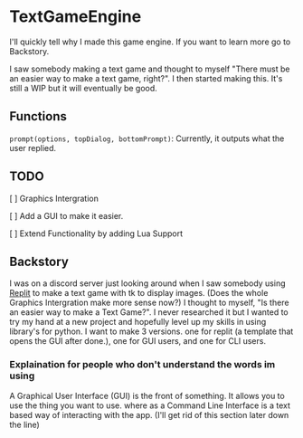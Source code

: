 # TextGameEngine
I'll quickly tell why I made this game engine. If you want to learn more go to Backstory.

I saw somebody making a text game and thought to myself "There must be an easier way to make a text game, right?". I then started making this. It's still a WIP but it will eventually be good.

## Functions

`prompt(options, topDialog, bottomPrompt)`: Currently, it outputs what the user replied.

## TODO
[ ] Graphics Intergration

[ ] Add a GUI to make it easier.

[ ] Extend Functionality by adding Lua Support

## Backstory

I was on a discord server just looking around when I saw somebody using [Replit](replit.com) to make a text game with tk to display images. (Does the whole Graphics Intergration make more sense now?) I thought to myself, "Is there an easier way to make a Text Game?". I never researched it but I wanted to try my hand at a new project and hopefully level up my skills in using library's for python. I want to make 3 versions. one for replit (a template that opens the GUI after done.), one for GUI users, and one for CLI users.

### Explaination for people who don't understand the words im using

A Graphical User Interface (GUI) is the front of something. It allows you to use the thing you want to use. where as a Command Line Interface is a text based way of interacting with the app. (I'll get rid of this section later down the line)